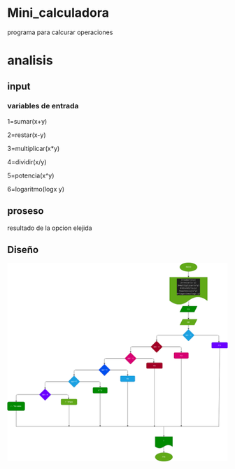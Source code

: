 # Mini_calculadora
programa para calcurar operaciones 
# analisis
## input 
### variables de entrada 

1=sumar(x+y)

2=restar(x-y)

3=multiplicar(x*y)

4=dividir(x/y)

5=potencia(x^y)

6=logaritmo(logx y)

## proseso 
resultado de la opcion elejida 
## Diseño
![diagramadeflujo](diagrama.png "Diagramadeflujo")
